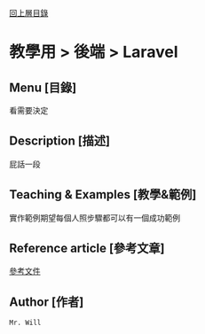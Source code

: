 [回上層目錄](../README.md)

# 教學用 > 後端 > Laravel

## **Menu [目錄]**
看需要決定

## **Description [描述]**
屁話一段

## **Teaching & Examples [教學&範例]**
實作範例期望每個人照步驟都可以有一個成功範例

## **Reference article [參考文章]**
[參考文件](網址)

## **Author [作者]**
`Mr. Will`
